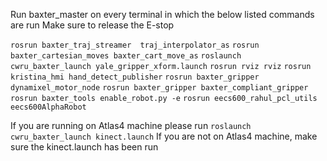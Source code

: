 Run baxter_master on every terminal in which the below listed commands are run 
Make sure to release the E-stop

`rosrun baxter_traj_streamer  traj_interpolator_as`
`rosrun baxter_cartesian_moves baxter_cart_move_as`
`roslaunch cwru_baxter_launch yale_gripper_xform.launch`
`rosrun rviz rviz`
`rosrun kristina_hmi hand_detect_publisher`
`rosrun baxter_gripper dynamixel_motor_node`
`rosrun baxter_gripper baxter_compliant_gripper`
`rosrun baxter_tools enable_robot.py -e`
`rosrun eecs600_rahul_pcl_utils eecs600AlphaRobot`

If you are running on Atlas4 machine please run 
`roslaunch cwru_baxter_launch kinect.launch`
If you are not on Atlas4 machine, make sure the kinect.launch has been run


